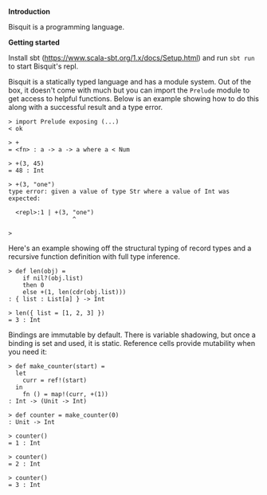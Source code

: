 **Introduction**

Bisquit is a programming language.


**Getting started**

Install sbt (https://www.scala-sbt.org/1.x/docs/Setup.html) and run `sbt run`
to start Bisquit's repl.

Bisquit is a statically typed language and has a module system. Out of the box,
it doesn't come with much but you can import the `Prelude` module to get access
to helpful functions. Below is an example showing how to do this along with a
successful result and a type error.

```
> import Prelude exposing (...)
< ok

> +
= <fn> : a -> a -> a where a < Num

> +(3, 45)
= 48 : Int

> +(3, "one")
type error: given a value of type Str where a value of Int was expected:

  <repl>:1 | +(3, "one")
                  ^

>
```

Here's an example showing off the structural typing of record types and a
recursive function definition with full type inference.

```
> def len(obj) =
    if nil?(obj.list)
    then 0
    else +(1, len(cdr(obj.list)))
: { list : List[a] } -> Int

> len({ list = [1, 2, 3] })
= 3 : Int
```

Bindings are immutable by default. There is variable shadowing, but once a
binding is set and used, it is static. Reference cells provide mutability when
you need it:

```
> def make_counter(start) =
  let
    curr = ref!(start)
  in
    fn () = map!(curr, +(1))
: Int -> (Unit -> Int)

> def counter = make_counter(0)
: Unit -> Int

> counter()
= 1 : Int

> counter()
= 2 : Int

> counter()
= 3 : Int
```
